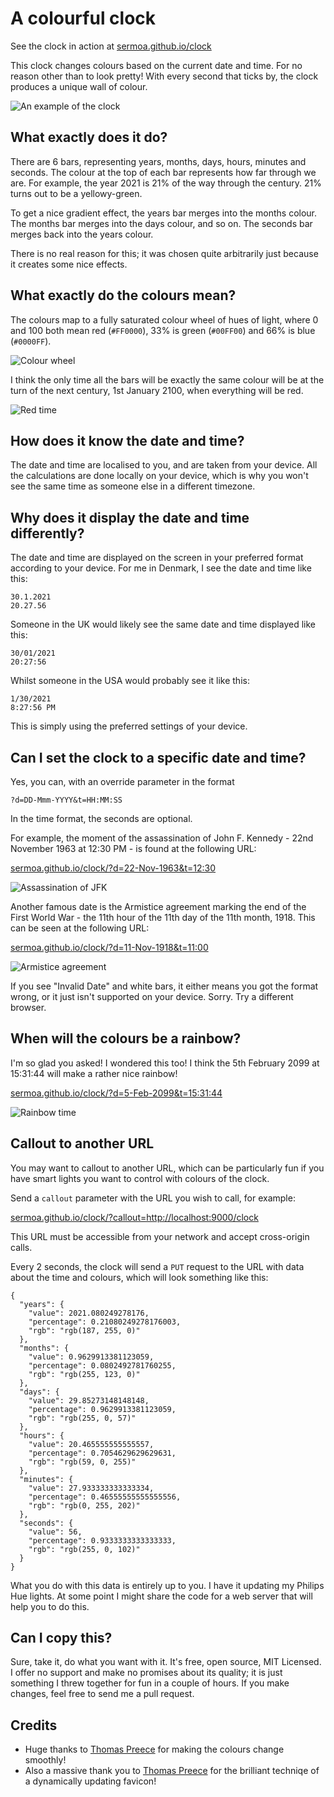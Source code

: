 # A colourful clock

See the clock in action at [sermoa.github.io/clock](https://sermoa.github.io/clock/)

This clock changes colours based on the current date and time. For no reason other than to look pretty! With every second that ticks by, the clock produces a unique wall of colour.

![An example of the clock](images/example-clock.png)

## What exactly does it do?

There are 6 bars, representing years, months, days, hours, minutes and seconds. The colour at the top of each bar represents how far through we are. For example, the year 2021 is 21% of the way through the century. 21% turns out to be a yellowy-green.

To get a nice gradient effect, the years bar merges into the months colour. The months bar merges into the days colour, and so on. The seconds bar merges back into the years colour.

There is no real reason for this; it was chosen quite arbitrarily just because it creates some nice effects.

## What exactly do the colours mean?

The colours map to a fully saturated colour wheel of hues of light, where 0 and 100 both mean red (`#FF0000`), 33% is green (`#00FF00`) and 66% is blue (`#0000FF`).

![Colour wheel](images/colour-wheel.png)

I think the only time all the bars will be exactly the same colour will be at the turn of the next century, 1st January 2100, when everything will be red.

![Red time](images/red-time.png)

## How does it know the date and time?

The date and time are localised to you, and are taken from your device. All the calculations are done locally on your device, which is why you won't see the same time as someone else in a different timezone.

## Why does it display the date and time differently?

The date and time are displayed on the screen in your preferred format according to your device. For me in Denmark, I see the date and time like this:

    30.1.2021
    20.27.56

Someone in the UK would likely see the same date and time displayed like this:

    30/01/2021
    20:27:56

Whilst someone in the USA would probably see it like this:

    1/30/2021
    8:27:56 PM

This is simply using the preferred settings of your device.

## Can I set the clock to a specific date and time?

Yes, you can, with an override parameter in the format

    ?d=DD-Mmm-YYYY&t=HH:MM:SS

In the time format, the seconds are optional.

For example, the moment of the assassination of John F. Kennedy - 22nd November 1963 at 12:30 PM - is found at the following URL:

[sermoa.github.io/clock/?d=22-Nov-1963&t=12:30](https://sermoa.github.io/clock/?d=22-Nov-1963&t=12:30)

![Assassination of JFK](images/assassination-of-jfk.png)

Another famous date is the Armistice agreement marking the end of the First World War - the 11th hour of the 11th day of the 11th month, 1918. This can be seen at the following URL:

[sermoa.github.io/clock/?d=11-Nov-1918&t=11:00](https://sermoa.github.io/clock/?d=11-Nov-1918&t=11:00)

![Armistice agreement](images/armistice-agreement.png)

If you see "Invalid Date" and white bars, it either means you got the format wrong, or it just isn't supported on your device. Sorry. Try a different browser.

## When will the colours be a rainbow?

I'm so glad you asked! I wondered this too! I think the 5th February 2099 at 15:31:44 will make a rather nice rainbow!

[sermoa.github.io/clock/?d=5-Feb-2099&t=15:31:44](https://sermoa.github.io/clock/?d=5-Feb-2099&t=15:31:44)

![Rainbow time](images/rainbow-time.png)

## Callout to another URL

You may want to callout to another URL, which can be particularly fun if you have smart lights you want to control with colours of the clock.

Send a `callout` parameter with the URL you wish to call, for example:

[sermoa.github.io/clock/?callout=http://localhost:9000/clock](https://sermoa.github.io/clock/?callout=http://localhost:9000/clock)

This URL must be accessible from your network and accept cross-origin calls.

Every 2 seconds, the clock will send a `PUT` request to the URL with data about the time and colours, which will look something like this:

    {
      "years": {
        "value": 2021.080249278176,
        "percentage": 0.21080249278176003,
        "rgb": "rgb(187, 255, 0)"
      },
      "months": {
        "value": 0.9629913381123059,
        "percentage": 0.0802492781760255,
        "rgb": "rgb(255, 123, 0)"
      },
      "days": {
        "value": 29.85273148148148,
        "percentage": 0.9629913381123059,
        "rgb": "rgb(255, 0, 57)"
      },
      "hours": {
        "value": 20.465555555555557,
        "percentage": 0.7054629629629631,
        "rgb": "rgb(59, 0, 255)"
      },
      "minutes": {
        "value": 27.933333333333334,
        "percentage": 0.46555555555555556,
        "rgb": "rgb(0, 255, 202)"
      },
      "seconds": {
        "value": 56,
        "percentage": 0.9333333333333333,
        "rgb": "rgb(255, 0, 102)"
      }
    }

What you do with this data is entirely up to you. I have it updating my Philips Hue lights. At some point I might share the code for a web server that will help you to do this.

## Can I copy this?

Sure, take it, do what you want with it. It's free, open source, MIT Licensed. I offer no support and make no promises about its quality; it is just something I threw together for fun in a couple of hours. If you make changes, feel free to send me a pull request.

## Credits

- Huge thanks to [Thomas Preece](https://github.com/tepreece) for making the colours change smoothly!
- Also a massive thank you to [Thomas Preece](https://github.com/tepreece) for the brilliant techniqe of a dynamically updating favicon!
